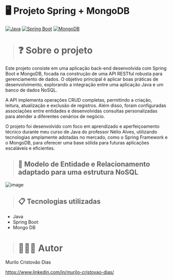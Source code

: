 # 🖥️ Projeto Spring + MongoDB
[![Java](https://img.shields.io/badge/Java-%23ED8B00.svg?logo=openjdk&logoColor=white)](#)
[![Spring Boot](https://img.shields.io/badge/Spring%20Boot-6DB33F?logo=springboot&logoColor=fff)](#)
[![MongoDB](https://img.shields.io/badge/MongoDB-%234ea94b.svg?logo=mongodb&logoColor=white)](#)

># ❓ Sobre o projeto

Este projeto consiste em uma aplicação back-end desenvolvida com Spring Boot e MongoDB, focada na construção de uma API RESTful robusta para gerenciamento de dados. O objetivo principal é aplicar boas práticas de desenvolvimento, explorando a integração entre uma aplicação Java e um banco de dados NoSQL.

A API implementa operações CRUD completas, permitindo a criação, leitura, atualização e exclusão de registros. Além disso, foram configuradas associações entre entidades e desenvolvidas consultas personalizadas para atender a diferentes cenários de negócio.

O projeto foi desenvolvido com foco em aprendizado e aperfeiçoamento técnico durante meu curso de Java do professor Nélio Alves, utilizando tecnologias amplamente adotadas no mercado, como o Spring Framework e o MongoDB, para oferecer uma base sólida para futuras aplicações escaláveis e eficientes.

>## 📄 Modelo de Entidade e Relacionamento adaptado para uma estrutura NoSQL

![image](https://github.com/user-attachments/assets/a4049a2e-2983-4c3e-909f-3339f0136491)

>## 📋 Tecnologias utilizadas

- Java
- Spring Boot
- Mongo DB

># 🧙🏼‍♂️ Autor

Murilo Cristovão Dias

https://www.linkedin.com/in/murilo-cristovao-dias/
